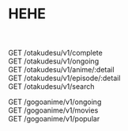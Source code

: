 # HEHE

<br><br>
GET /otakudesu/v1/complete <br>
GET /otakudesu/v1/ongoing <br>
GET /otakudesu/v1/anime/:detail <br>
GET /otakudesu/v1/episode/:detail <br>
GET /otakudesu/v1/search <br>

GET /gogoanime/v1/ongoing <br>
GET /gogoanime/v1/movies <br>
GET /gogoanime/v1/popular <br>
